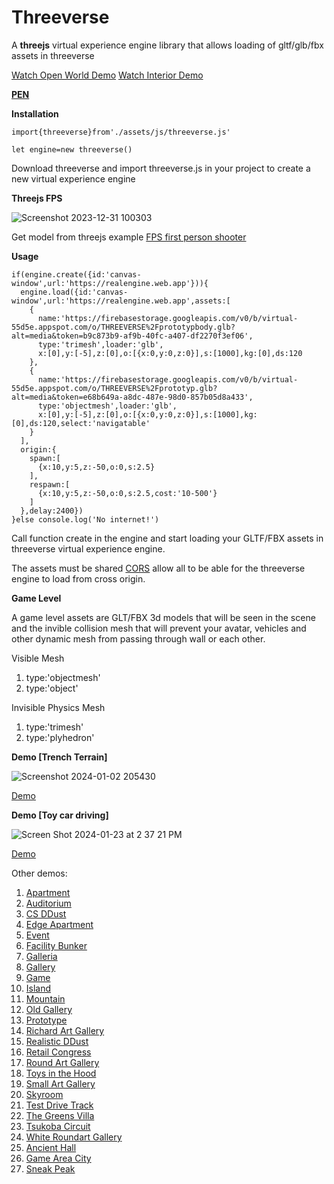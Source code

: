 # Threeverse
A **threejs** virtual experience engine library that allows loading of gltf/glb/fbx assets in threeverse

[Watch Open World Demo](https://youtu.be/p9dJP648J44)
[Watch Interior Demo](https://youtu.be/caIVZHEn6QI)

[**PEN**](https://codepen.io/VeinSyct/pen/gOVgEoV)

**Installation**
  
    import{threeverse}from'./assets/js/threeverse.js'
  
    let engine=new threeverse()

Download threeverse and import threeverse.js in your project to create a new virtual experience engine

**Threejs FPS**

![Screenshot 2023-12-31 100303](https://github.com/VeinSyct/Threeverse/assets/106228791/02310a1f-8f4d-4c45-8c77-7b51c76cb63f)

Get model from threejs example [FPS first person shooter](https://threejs.org/examples/?q=fps#games_fps)

**Usage**

    if(engine.create({id:'canvas-window',url:'https://realengine.web.app'})){
      engine.load({id:'canvas-window',url:'https://realengine.web.app',assets:[
        {
          name:'https://firebasestorage.googleapis.com/v0/b/virtual-55d5e.appspot.com/o/THREEVERSE%2Fprototypbody.glb?alt=media&token=b9c873b9-af9b-40fc-a407-df2270f3ef06',
          type:'trimesh',loader:'glb',
          x:[0],y:[-5],z:[0],o:[{x:0,y:0,z:0}],s:[1000],kg:[0],ds:120
        },
        {
          name:'https://firebasestorage.googleapis.com/v0/b/virtual-55d5e.appspot.com/o/THREEVERSE%2Fprototyp.glb?alt=media&token=e68b649a-a8dc-487e-98d0-857b05d8a433',
          type:'objectmesh',loader:'glb',
          x:[0],y:[-5],z:[0],o:[{x:0,y:0,z:0}],s:[1000],kg:[0],ds:120,select:'navigatable'
        }
      ],
      origin:{
        spawn:[
          {x:10,y:5,z:-50,o:0,s:2.5}
        ],
        respawn:[
          {x:10,y:5,z:-50,o:0,s:2.5,cost:'10-500'}
        ]
      },delay:2400})
    }else console.log('No internet!')

Call function create in the engine and start loading your GLTF/FBX assets in threeverse virtual experience engine.

The assets must be shared [CORS](https://developer.mozilla.org/en-US/docs/Web/HTTP/CORS) allow all to be able for the threeverse engine to load from cross origin.

**Game Level**

A game level assets are GLT/FBX 3d models that will be seen in the scene and the invible collision mesh that will prevent your avatar, vehicles and other dynamic mesh from passing through wall or each other.

Visible Mesh
  1. type:'objectmesh'
  2. type:'object'

Invisible Physics Mesh
  1. type:'trimesh'
  2. type:'plyhedron'

**Demo [Trench Terrain]**

![Screenshot 2024-01-02 205430](https://github.com/VeinSyct/Threeverse/assets/106228791/7dacc71b-32d4-4673-9450-1864bb21c8f8)

[Demo](https://virtualtour.web.app/#tours=trenchterrain)

**Demo [Toy car driving]**

![Screen Shot 2024-01-23 at 2 37 21 PM](https://github.com/VeinSyct/Threeverse/assets/106228791/2c8dde8a-7ba7-43b3-be67-c7fb4507931f)

[Demo](https://virtualtour.web.app/#tours=rtih)

Other demos:

1. [Apartment](https://virtualtour.web.app/#tours=apartment)
2. [Auditorium](https://virtualtour.web.app/#tours=auditorium)
3. [CS DDust](https://virtualtour.web.app/#tours=csddust)
4. [Edge Apartment](https://virtualtour.web.app/#tours=edge-apartment)
5. [Event](https://virtualtour.web.app/#tours=event)
6. [Facility Bunker](https://virtualtour.web.app/#tours=fb)
7. [Galleria](https://virtualtour.web.app/#tours=galleria)
8. [Gallery](https://virtualtour.web.app/#tours=gallery)
9. [Game](https://virtualtour.web.app/#tours=game)
10. [Island](https://virtualtour.web.app/#tours=island)
11. [Mountain](https://virtualtour.web.app/#tours=mountain)
12. [Old Gallery](https://virtualtour.web.app/#tours=old-gallery)
13. [Prototype](https://virtualtour.web.app/#tours=prototype)
14. [Richard Art Gallery](https://virtualtour.web.app/#tours=rag)
15. [Realistic DDust](https://virtualtour.web.app/#tours=realddust)
16. [Retail Congress](https://virtualtour.web.app/#tours=retailcongress)
17. [Round Art Gallery](https://virtualtour.web.app/#tours=round-art-gallery)
18. [Toys in the Hood](https://virtualtour.web.app/#tours=tih)
19. [Small Art Gallery](https://virtualtour.web.app/#tours=sag)
20. [Skyroom](https://virtualtour.web.app/#tours=skyroom)
21. [Test Drive Track](https://virtualtour.web.app/#tours=tdt)
22. [The Greens Villa](https://virtualtour.web.app/#tours=tgv)
23. [Tsukoba Circuit](https://virtualtour.web.app/#tours=tsukobacircuit)
24. [White Roundart Gallery](https://virtualtour.web.app/#tours=wrag)
25. [Ancient Hall](https://virtualtour.web.app/#tours=ancient-hall)
26. [Game Area City](https://virtualtour.web.app/#tours=gac)
27. [Sneak Peak](https://virtualtour.web.app/#tous=sneakpeak)
